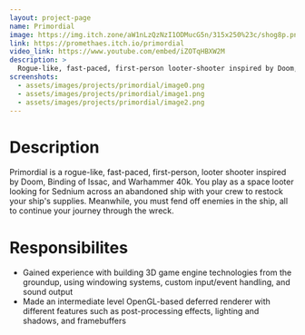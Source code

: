 ```yaml
---
layout: project-page
name: Primordial
image: https://img.itch.zone/aW1nLzQzNzI1ODMucG5n/315x250%23c/shog8p.png
link: https://promethaes.itch.io/primordial
video_link: https://www.youtube.com/embed/iZOTqHBXW2M
description: >
  Rogue-like, fast-paced, first-person looter-shooter inspired by Doom, Binding of Issac, and Warhammer 40k.
screenshots:
  - assets/images/projects/primordial/image0.png
  - assets/images/projects/primordial/image1.png
  - assets/images/projects/primordial/image2.png
---
```


# Description

Primordial is a rogue-like, fast-paced, first-person, looter shooter inspired by Doom, Binding of Issac, and Warhammer 40k. You play as a space looter looking for Sednium across an abandoned ship with your crew to restock your ship's supplies. Meanwhile, you must fend off enemies in the ship, all to continue your journey through the wreck.

# Responsibilites

- Gained experience with building 3D game engine technologies from the groundup, using windowing systems, custom input/event handling, and sound output
- Made an intermediate level OpenGL-based deferred renderer with different features such as post-processing effects, lighting and shadows, and framebuffers

